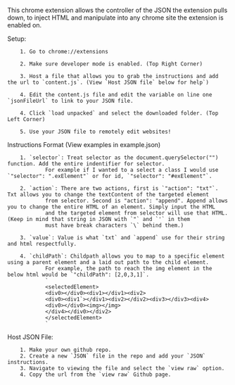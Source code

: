 This chrome extension allows the controller of the JSON the extension pulls down, to inject HTML and manipulate into any chrome site the extension is enabled on.
 

Setup:  
        
        1. Go to chrome://extensions
        
        2. Make sure developer mode is enabled. (Top Right Corner)
        
        3. Host a file that allows you to grab the instructions and add the url to `content.js`. (View `Host JSON file` below for help`)
        
        4. Edit the content.js file and edit the variable on line one `jsonFileUrl` to link to your JSON file.

        4. Click `load unpacked` and select the downloaded folder. (Top Left Corner)

        5. Use your JSON file to remotely edit websites!

Instructions Format   (View examples in example.json)

        1. `selector`: Treat selector as the document.querySelector("") function. Add the entire indentifier for selector. 
                For example if I wanted to a select a class I would use `"selector": ".exElement"` or for id, `"selector": "#exElement"`.

        2. `action`: There are two actions, first is `"action": "txt"`. Txt allows you to change the textContent of the targeted element
                from selector. Second is "action": "append". Append allows you to change the entire HTML of an element. Simply input the HTML
                and the targeted element from selector will use that HTML. (Keep in mind that string in JSON with `"` and `'` in them 
                must have break characters `\` behind them.)
                
        3. `value`: Value is what `txt` and `append` use for their string and html respectfully.
        
        4. `childPath`: Childpath allows you to map to a specific element using a parent element and a laid out path to the child element.
                For example, the path to reach the img element in the below html would be `"childPath": [2,0,3,1]`.
                `
                <selectedElement>
                <div0></div0><div1></div1><div2>
                <div0><div1`></div1><div2></div2><div3></div3><div4>
                <div0></div0><img></img>
                </div4></div0></div2>
                </selectedElement>
                `

Host JSON File:

        1. Make your own github repo.
        2. Create a new `JSON` file in the repo and add your `JSON` instructions.
        3. Navigate to viewing the file and select the `view raw` option.
        4. Copy the url from the `view raw` Github page.
